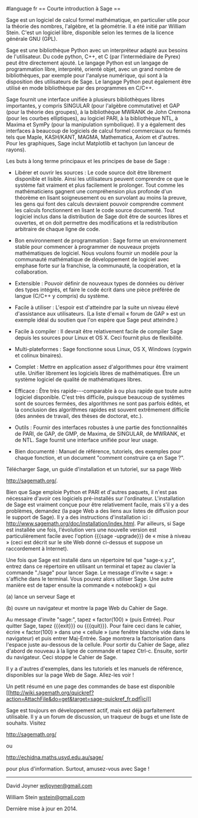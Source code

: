 #language fr
== Courte introduction à Sage ==

Sage est un logiciel de calcul formel mathématique, en particulier utile pour la théorie des nombres, l'algèbre, et la géométrie. Il a été initié par William Stein. C'est un logiciel libre, disponible selon les termes de la licence générale GNU (GPL).

Sage est une bibliothèque Python avec un interpréteur adapté aux besoins de l'utilisateur. Du code python, C++, et C (par l'intermédiaire de Pyrex) peut être directement ajouté. Le langage Python est un langage de programmation libre, interprété, orienté objet, avec un grand nombre de bibliothèques, par exemple pour l'analyse numérique, qui sont à la disposition des utilisateurs de Sage. Le langage Python peut également être utilisé en mode bibliothèque par des programmes en C/C++.

Sage fournit une interface unifiée à plusieurs bibliothèques libres importantes, y compris SINGULAR (pour l'algèbre commutative) et GAP (pour la théorie des groupes), à la bibliothèque MWRANK de John Cremona (pour les courbes elliptiques), au logiciel PARI,  à la bibliothèque NTL, à Maxima et SymPy (pour la manipulation symbolique). Il y a également des interfaces à beaucoup de logiciels de calcul formel commerciaux ou fermés tels que Maple, KASH/KANT, MAGMA, Mathematica, Axiom et d'autres. Pour les graphiques, Sage inclut Matplotlib et tachyon (un lanceur de rayons). 

Les buts à long terme principaux et les principes de base de Sage :

 * Libérer et ouvrir les sources : Le code source doit être librement disponible et lisible. Ainsi les utilisateurs peuvent comprendre ce que le système fait vraiment et plus facilement le prolonger. Tout comme les mathématiciens gagnent une compréhension plus profonde d'un théorème en lisant soigneusement ou en survolant au moins la preuve, les gens qui font des calculs devraient pouvoir comprendre comment les calculs fonctionnent en lisant le code source documenté. Tout logiciel inclus dans la distribution de Sage doit être de sources libres et ouvertes, et on doit permettre des modifications et la redistribution arbitraire de chaque ligne de code.

 * Bon environnement de programmation : Sage forme un environnement stable pour commencer à programmer de nouveaux projets mathématiques de logiciel. Nous voulons fournir un modèle pour la communauté mathématique de développement de logiciel avec emphase forte sur la franchise, la communauté, la coopération, et la collaboration.

 * Extensible : Pouvoir définir de nouveaux types de données ou dériver des types intégrés, et faire le code écrit dans une pièce préférée de langue (C/C++ y compris) du système.

 * Facile à utiliser : L'espoir est d'atteindre par la suite un niveau élevé d'assistance aux utilisateurs. (La liste d'email « forum de GAP » est un exemple idéal du soutien que l'on espère que Sage peut atteindre.)
 
 * Facile à compiler : Il devrait être relativement facile de compiler Sage depuis les sources pour Linux et OS X. Ceci fournit plus de flexibilité.

 * Multi-plateformes : Sage fonctionne sous Linux, OS X, Windows (cygwin et colinux binaires).

 * Complet : Mettre en application assez d'algorithmes pour être vraiment utile. Unifier librement les logiciels libres de mathématiques. Être un système logiciel de qualité de mathématiques libres.

 * Efficace : Être très rapide---comparable à ou plus rapide que toute autre logiciel disponible. C'est très difficile, puisque beaucoup de systèmes sont de sources fermées, des algorithmes ne sont pas parfois édités, et la conclusion des algorithmes rapides est souvent extrêmement difficile (des années de travail, des thèses de doctorat, etc.).

 * Outils : Fournir des interfaces robustes à une partie des fonctionnalités de PARI, de GAP, de GMP, de Maxima, de SINGULAR, de MWRANK, et de NTL. Sage fournit une interface unifiée pour leur usage.

 * Bien documenté : Manuel de référence, tutoriels, des exemples pour chaque fonction, et un document "comment construire ça en Sage ?".

Télécharger Sage, un guide d'installation et un tutoriel, sur sa page Web 

http://sagemath.org/. 

Bien que Sage emploie Python et PARI et d'autres paquets, il n'est pas nécessaire d'avoir ces logiciels pré-installés sur l'ordinateur. L'installation de Sage est vraiment conçue pour être relativement facile, mais s'il y a des problèmes, demandez (la page Web a des liens aux listes de diffusion pour le support de Sage). Il y a des instructions d'installation ici : http://www.sagemath.org/doc/installation/index.html. Par ailleurs, si Sage est installée une fois, l'évolution vers une nouvelle version est particulièrement facile avec l'option {{{sage -upgrade}}} de « mise à niveau » (ceci est décrit sur le site Web donné ci-dessus et suppose un raccordement à Internet). 

Une fois que Sage est installé dans un répertoire tel que "sage-x.y.z", entrez dans ce répertoire en utilisant un terminal et tapez au clavier la commande "./sage" pour lancer Sage. Le message d'invite « sage: » s'affiche dans le terminal. Vous pouvez alors utiliser Sage. Une autre manière est de taper ensuite la commande « notebook() » qui 

(a) lance un serveur Sage et 

(b) ouvre un navigateur et montre la page Web du Cahier de Sage. 

Au message d'invite "sage:", tapez « factor(100) » (puis Entrée). Pour quitter Sage, tapez {{{exit}}} ou {{{quit}}}. Pour faire ceci dans le cahier, écrire « factor(100) » dans une « cellule » (une fenêtre blanche vide dans le navigateur) et puis entrer Maj-Entrée. Sage montrera la factorisation dans l'espace juste au-dessous de la cellule. Pour sortir du Cahier de Sage, allez d'abord de nouveau à la ligne de commande et tapez Ctrl-c. Ensuite, sortir du navigateur. Ceci stoppe le Cahier de Sage. 

Il y a d'autres d'exemples, dans les tutoriels et les manuels de référence, disponibles sur la page Web de Sage. Allez-les voir !

Un petit résumé en une page des commandes de base est disponible [[http://wiki.sagemath.org/quickref?action=AttachFile&do=get&target=sage-quickref_fr.pdf|ici]] 


Sage est toujours en développement actif, mais est déjà parfaitement utilisable. Il y a un forum de discussion, un traqueur de bugs et une liste de souhaits. Visitez

http://sagemath.org/

ou 

http://echidna.maths.usyd.edu.au/sage/ 

pour plus d'information. Surtout, amusez-vous avec Sage !

----

David Joyner
wdjoyner@gmail.com

William Stein
wstein@gmail.com

Dernière mise à jour en 2014.

